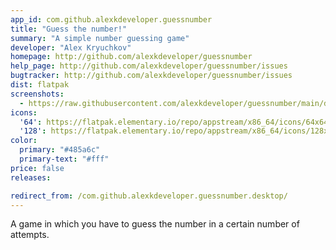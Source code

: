 ```yaml
---
app_id: com.github.alexkdeveloper.guessnumber
title: "Guess the number!"
summary: "A simple number guessing game"
developer: "Alex Kryuchkov"
homepage: http://github.com/alexkdeveloper/guessnumber
help_page: http://github.com/alexkdeveloper/guessnumber/issues
bugtracker: http://github.com/alexkdeveloper/guessnumber/issues
dist: flatpak
screenshots:
  - https://raw.githubusercontent.com/alexkdeveloper/guessnumber/main/data/screenshots/screenshot1.png
icons:
  '64': https://flatpak.elementary.io/repo/appstream/x86_64/icons/64x64/com.github.alexkdeveloper.guessnumber.png
  '128': https://flatpak.elementary.io/repo/appstream/x86_64/icons/128x128/com.github.alexkdeveloper.guessnumber.png
color:
  primary: "#485a6c"
  primary-text: "#fff"
price: false
releases:

redirect_from: /com.github.alexkdeveloper.guessnumber.desktop/
---
```


<p>A game in which you have to guess the number in a certain number of attempts.</p>
